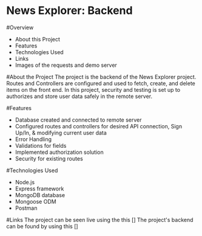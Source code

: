 # News Explorer: Backend

#Overview

- About this Project
- Features
- Technologies Used
- Links
- Images of the requests and demo server

#About the Project
The project is the backend of the News Explorer project. Routes and Controllers are configured and used to fetch, create, and delete items on the front end. In this project, security and testing is set up to authorizes and store user data safely in the remote server.

#Features

- Database created and connected to remote server
- Configured routes and controllers for desired API connection, Sign Up/In, & modifying current user data
- Error Handling
- Validations for fields
- Implemented authorization solution
- Security for existing routes

#Technologies Used

- Node.js
- Express framework
- MongoDB database
- Mongoose ODM
- Postman

#Links
The project can be seen live using the this []
The project's backend can be found by using this []
